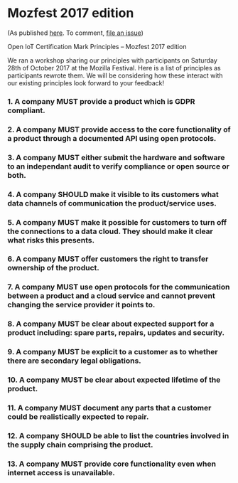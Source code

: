 # Mozfest 2017 edition
(As published [here](https://iotmark.wordpress.com/principles/mozfest17/). To comment, [file an issue](https://github.com/openiotmark/iotmark-principles/issues))

Open IoT Certification Mark Principles – Mozfest 2017 edition

We ran a workshop sharing our principles with participants on Saturday 28th of October 2017 at the Mozilla Festival. Here is a list of principles as participants rewrote them. We will be considering how these interact with our existing principles  look forward to your feedback!

### 1. A company MUST provide a product which is GDPR compliant.

### 2. A company MUST provide access to the core functionality of a product through a documented API using open protocols.

### 3. A company MUST either submit the hardware and software to an independant audit to verify compliance or open source or both.

### 4. A company SHOULD make it visible to its customers what data channels of communication the product/service uses.

### 5. A company MUST make it possible for customers to turn off the connections to a data cloud. They should make it clear what risks this presents.

### 6. A company MUST offer customers the right to transfer ownership of the product.

### 7. A company MUST use open protocols for the communication between a product and a cloud service and  cannot prevent changing the service provider it points to.

### 8. A company MUST be clear about expected support for a product including: spare parts, repairs, updates and security.

### 9. A company MUST be explicit to a customer as to whether there are secondary legal obligations.

### 10. A company MUST be clear about expected lifetime of the product.

### 11. A company MUST document any parts that a customer could be realistically expected to repair.

### 12. A company SHOULD be able to list the countries involved in the supply chain comprising the product.

### 13. A company MUST provide core functionality even when internet access is unavailable.